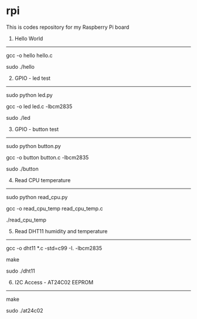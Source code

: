 # rpi
This is codes repository for my Raspberry Pi board

1. Hello World
----------------------
gcc -o hello hello.c

sudo ./hello

2. GPIO - led test
----------------------
sudo python led.py

gcc -o led led.c -lbcm2835

sudo ./led

3. GPIO - button test
----------------------
sudo python button.py

gcc -o button button.c -lbcm2835

sudo ./button

4. Read CPU temperature
-----------------------
sudo python read_cpu.py

gcc -o read_cpu_temp read_cpu_temp.c

./read_cpu_temp

5. Read DHT11 humidity and temperature
----------------------
gcc -o dht11 *.c -std=c99 -I. -lbcm2835

make

sudo ./dht11

6. I2C Access - AT24C02 EEPROM
----------------------
make

sudo ./at24c02
